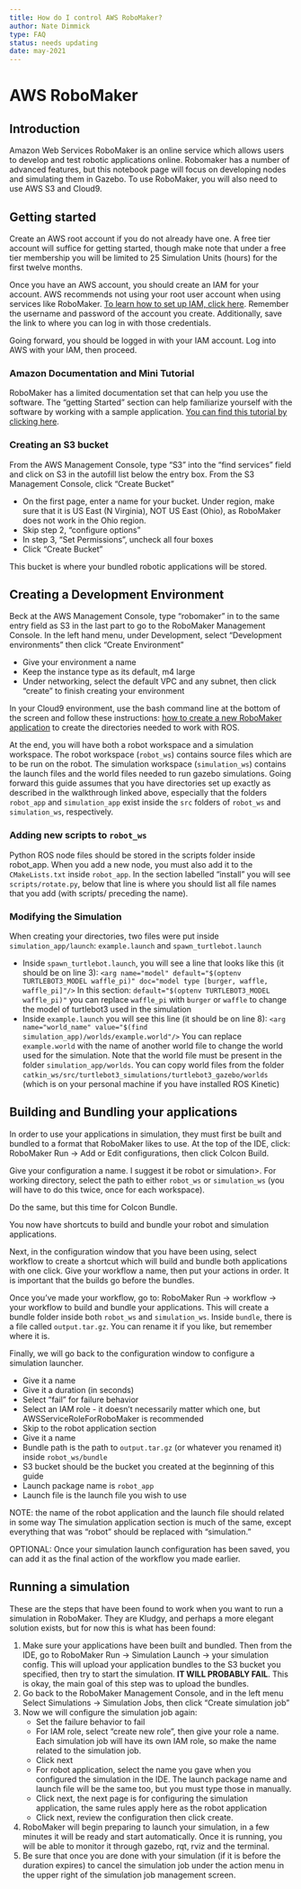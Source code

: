 ```yaml
---
title: How do I control AWS RoboMaker?
author: Nate Dimmick
type: FAQ
status: needs updating
date: may-2021
---
```

# AWS RoboMaker

## Introduction

Amazon Web Services RoboMaker is an online service which allows users to develop and test robotic applications online. Robomaker has a number of advanced features, but this notebook page will focus on developing nodes and simulating them in Gazebo. To use RoboMaker, you will also need to use AWS S3 and Cloud9.

## Getting started

Create an AWS root account if you do not already have one. A free tier account will suffice for getting started, though make note that under a free tier membership you will be limited to 25 Simulation Units \(hours\) for the first twelve months.

Once you have an AWS account, you should create an IAM for your account. AWS recommends not using your root user account when using services like RoboMaker. [To learn how to set up IAM, click here](https://docs.aws.amazon.com/IAM/latest/UserGuide/getting-started_create-admin-group.html). Remember the username and password of the account you create. Additionally, save the link to where you can log in with those credentials.

Going forward, you should be logged in with your IAM account. Log into AWS with your IAM, then proceed.

### Amazon Documentation and Mini Tutorial

RoboMaker has a limited documentation set that can help you use the software. The “getting Started” section can help familiarize yourself with the software by working with a sample application. [You can find this tutorial by clicking here](https://docs.aws.amazon.com/robomaker/latest/dg/getting-started.html).

### Creating an S3 bucket

From the AWS Management Console, type “S3” into the “find services” field and click on S3 in the autofill list below the entry box. From the S3 Management Console, click “Create Bucket”

* On the first page, enter a name for your bucket. Under region, make sure that it is US East \(N Virginia\), NOT US East \(Ohio\), as RoboMaker does not work in the Ohio region.
* Skip step 2, “configure options”
* In step 3, “Set Permissions”, uncheck all four boxes
* Click “Create Bucket”

This bucket is where your bundled robotic applications will be stored.

## Creating a Development Environment

Beck at the AWS Management Console, type “robomaker” in to the same entry field as S3 in the last part to go to the RoboMaker Management Console. In the left hand menu, under Development, select “Development environments” then click “Create Environment”

* Give your environment a name
* Keep the instance type as its default, m4 large
* Under networking, select the default VPC and any subnet, then click “create” to finish creating your environment

In your Cloud9 environment, use the bash command line at the bottom of the screen and follow these instructions: [how to create a new RoboMaker application](https://docs.aws.amazon.com/robomaker/latest/dg/application-create-new.html) to create the directories needed to work with ROS.

At the end, you will have both a robot workspace and a simulation workspace. The robot workspace \(`robot_ws`\) contains source files which are to be run on the robot. The simulation workspace \(`simulation_ws`\) contains the launch files and the world files needed to run gazebo simulations. Going forward this guide assumes that you have directories set up exactly as described in the walkthrough linked above, especially that the folders `robot_app` and `simulation_app` exist inside the `src` folders of `robot_ws` and `simulation_ws`, respectively.

### Adding new scripts to `robot_ws`

Python ROS node files should be stored in the scripts folder inside robot\_app. When you add a new node, you must also add it to the `CMakeLists.txt` inside `robot_app`. In the section labelled “install” you will see `scripts/rotate.py`, below that line is where you should list all file names that you add \(with scripts/ preceding the name\).

### Modifying the Simulation

When creating your directories, two files were put inside `simulation_app/launch`: `example.launch` and `spawn_turtlebot.launch`

* Inside `spawn_turtlebot.launch`, you will see a line that looks like this \(it should be on line 3\): `<arg name="model" default="$(optenv TURTLEBOT3_MODEL waffle_pi)" doc="model type [burger, waffle, waffle_pi]"/>` In this section: `default="$(optenv TURTLEBOT3_MODEL waffle_pi)"` you can replace `waffle_pi` with `burger` or `waffle` to change the model of turtlebot3 used in the simulation
* Inside `example.launch` you will see this line \(it should be on line 8\): `<arg name="world_name" value="$(find simulation_app)/worlds/example.world"/>` You can replace `example.world` with the name of another world file to change the world used for the simulation. Note that the world file must be present in the folder `simulation_app/worlds`. You can copy world files from the folder `catkin_ws/src/turtlebot3_simulations/turtlebot3_gazebo/worlds` \(which is on your personal machine if you have installed ROS Kinetic\)

## Building and Bundling your applications

In order to use your applications in simulation, they must first be built and bundled to a format that RoboMaker likes to use. At the top of the IDE, click: RoboMaker Run → Add or Edit configurations, then click Colcon Build.

Give your configuration a name. I suggest it be  robot or  simulation&gt;. For working directory, select the path to either `robot_ws` or `simulation_ws` \(you will have to do this twice, once for each workspace\).

Do the same, but this time for Colcon Bundle.

You now have shortcuts to build and bundle your robot and simulation applications.

Next, in the configuration window that you have been using, select workflow to create a shortcut which will build and bundle both applications with one click. Give your workflow a name, then put your actions in order. It is important that the builds go before the bundles.

Once you’ve made your workflow, go to: RoboMaker Run → workflow → your workflow to build and bundle your applications. This will create a bundle folder inside both `robot_ws` and `simulation_ws`. Inside `bundle`, there is a file called `output.tar.gz`. You can rename it if you like, but remember where it is.

Finally, we will go back to the configuration window to configure a simulation launcher.

* Give it a name
* Give it a duration \(in seconds\)
* Select “fail” for failure behavior
* Select an IAM role - it doesn’t necessarily matter which one, but AWSServiceRoleForRoboMaker is recommended
* Skip to the robot application section
* Give it a name
* Bundle path is the path to `output.tar.gz` \(or whatever you renamed it\) inside `robot_ws/bundle`
* S3 bucket should be the bucket you created at the beginning of this guide
* Launch package name is `robot_app`
* Launch file is the launch file you wish to use

NOTE: the name of the robot application and the launch file should related in some way The simulation application section is much of the same, except everything that was “robot” should be replaced with “simulation.”

OPTIONAL: Once your simulation launch configuration has been saved, you can add it as the final action of the workflow you made earlier.

## Running a simulation

These are the steps that have been found to work when you want to run a simulation in RoboMaker. They are Kludgy, and perhaps a more elegant solution exists, but for now this is what has been found:

1. Make sure your applications have been built and bundled. Then from the IDE, go to RoboMaker Run → Simulation Launch → your simulation config. This will upload your application bundles to the S3 bucket you specified, then try to start the simulation. **IT WILL PROBABLY FAIL**. This is okay, the main goal of this step was to upload the bundles.
2. Go back to the RoboMaker Management Console, and in the left menu Select Simulations → Simulation Jobs, then click “Create simulation job”
3. Now we will configure the simulation job again:
   * Set the failure behavior to fail
   * For IAM role, select “create new role”, then give your role a name. Each simulation job will have its own IAM role, so make the name related to the simulation job.
   * Click next
   * For robot application, select the name you gave when you configured the simulation in the IDE. The launch package name and launch file will be the same too, but you must type those in manually.
   * Click next, the next page is for configuring the simulation application, the same rules apply here as the robot application
   * Click next, review the configuration then click create.
4. RoboMaker will begin preparing to launch your simulation, in a few minutes it will be ready and start automatically. Once it is running, you will be able to monitor it through gazebo, rqt, rviz and the terminal.
5. Be sure that once you are done with your simulation \(if it is before the duration expires\) to cancel the simulation job under the action menu in the upper right of the simulation job management screen.

